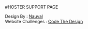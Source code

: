 #HOSTER SUPPORT PAGE

Design By : [Nauval]("https://www.figma.com/@mhd")
<br>
Website Challenges : [Code The Design]("https://codedesign.dev/")
